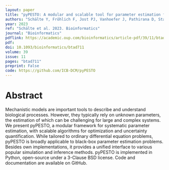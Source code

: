 ```yaml
---
layout: paper
title: "pyPESTO: A modular and scalable tool for parameter estimation for dynamic models"
authors: "Schälte Y, Fröhlich F, Jost PJ, Vanhoefer J, Pathirana D, Stapor P, Lakrisenko P, Wang D, Raimúndez E, Merkt S, Schmiester L, Städter P, Grein S, Dudkin E, Doresic D, Weindl D, Hasenauer J"
year: 2023
ref: "Schälte et al. 2023. Bioinformatics"
journal: "Bioinformatics"
pdflink: https://academic.oup.com/bioinformatics/article-pdf/39/11/btad711/53962204/btad711.pdf
pdf: 
doi: 10.1093/bioinformatics/btad711
volume: 39
issue: 11
pages: "btad711"
preprint: False
code: https://github.com/ICB-DCM/pyPESTO
---
```


# Abstract

Mechanistic models are important tools to describe and understand biological processes. However, they typically rely on unknown parameters, the estimation of which can be challenging for large and complex systems. We present pyPESTO, a modular framework for systematic parameter estimation, with scalable algorithms for optimization and uncertainty quantification. While tailored to ordinary differential equation problems, pyPESTO is broadly applicable to black-box parameter estimation problems. Besides own implementations, it provides a unified interface to various popular simulation and inference methods. pyPESTO is implemented in Python, open-source under a 3-Clause BSD license. Code and documentation are available on GitHub.
